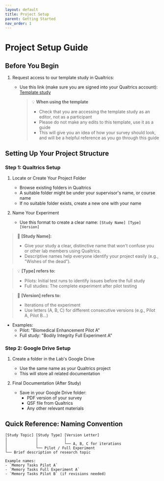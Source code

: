 ```yaml
---
layout: default
title: Project Setup
parent: Getting Started
nav_order: 1
---
```


# Project Setup Guide

## Before You Begin
1. Request access to our template study in Qualtrics:
   - Use this link (make sure you are signed into your Qualtrics account): [Template study](https://practicalethics.fra1.qualtrics.com/jfe/form/SV_cO6I4XAlvNnQPaK)

     > 💡 **When using the template**
     >  - Check that you are accessing the template study as an editor, not as a participant
     >  - Please do not make any edits to this template, use it as a guide
     >  - This will give you an idea of how your survey should look, and will be a helpful reference as you go through this guide

## Setting Up Your Project Structure

### Step 1: Qualtrics Setup
1. Locate or Create Your Project Folder
   - Browse existing folders in Qualtrics
   - A suitable folder might be under your supervisor's name, or course name
   - If no suitable folder exists, create a new one with your name
   
2. Name Your Experiment
   - Use this format to create a clear name: `[Study Name] [Type] [Version]`

 > 📛 **[Study Name]:**
 > - Give your study a clear, distinctive name that won't confuse you or other lab members using Qualtrics.
 > - Descriptive names help everyone identify your project easily (e.g., "Wishes of the dead").
  
   > 💡 **[Type] refers to:**
   > - Pilots: Initial test runs to identify issues before the full study
   > - Full studies: The complete experiment after pilot testing
   
   > 📝 **[Version] refers to:**
   > - Iterations of the experiment
   > - Use letters (A, B, C) for different consecutive versions (e.g., Pilot A, Pilot B...)
   
   - Examples:
     - Pilot: "Biomedical Enhancement Pilot A"
     - Full study: "Bodily Integrity Full Experiment A"


### Step 2: Google Drive Setup
1. Create a folder in the Lab's Google Drive
   - Use the same name as your Qualtrics project
   - This will store all related documentation

2. Final Documentation (After Study)
   - Save in your Google Drive folder:
     - PDF version of your survey
     - QSF file from Qualtrics
     - Any other relevant materials

## Quick Reference: Naming Convention
```text
[Study Topic] [Study Type] [Version Letter]
│             │            │
│             │            └── A, B, C for iterations
│             └── Pilot / Full Experiment
└── Brief description of research topic

Example names:
- `Memory Tasks Pilot A`
- `Memory Tasks Full Experiment A`
- `Memory Tasks Pilot B` (if revisions needed)
